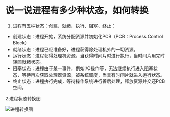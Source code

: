 # 说一说进程有多少种状态，如何转换

1. 进程有五种状态：创建、就绪、执行、阻塞、终止：

- 创建状态：进程开始，系统分配资源并初始化PCB（PCB：Process Control Block）
- 就绪状态：进程已经准备好，进程获得除处理机外的一切资源。
- 运行状态：进程获得处理机资源，当获得时间片时进行执行，当时间片用完时转回就绪状态。
- 阻塞状态：进程由于某一事件，例如I/O操作等，无法继续执行进入阻塞状态，等待再次获取处理器资源，被系统调度，当具有时间片就进入运行状态。
- 终止状态：进程执行完成，等待操作系统进行善后处理，释放资源并交还PCB空间。

2.进程状态转换图

![进程转换图](https://uploadfiles.nowcoder.com/images/20220226/4107856_1645862582392/F6064DA9135BF1E3625665967DCB7E90)
